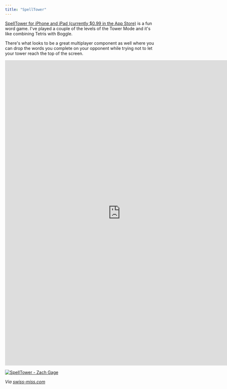 ```yaml
---
title: "SpellTower"
---
```

<p><a href="http://click.linksynergy.com/fs-bin/stat?id=6PFrOqNV4B8&offerid=146261&type=3&subid=0&tmpid=1826&RD_PARM1=http%253A%252F%252Fitunes.apple.com%252Fca%252Fapp%252Fspelltower%252Fid476500832%253Fmt%253D8%2526uo%253D4%2526partnerId%253D30" target="itunes_store">SpellTower for iPhone and iPad (currently $0.99 in the App Store)</a> is a fun word game. I've played a couple of the levels of the Tower Mode and it's like combining Tetris with Boggle.</p>
<p>There's what looks to be a great multiplayer component as well where you can drop the words you complete on your opponent while trying not to let your tower reach the top of the screen.</p>
<p><iframe src="http://player.vimeo.com/video/31936607?title=0&amp;byline=0&amp;portrait=0" width="760" height="1007" frameborder="0" webkitAllowFullScreen mozallowfullscreen allowFullScreen></iframe></p>
<p><a href="http://click.linksynergy.com/fs-bin/stat?id=6PFrOqNV4B8&offerid=146261&type=3&subid=0&tmpid=1826&RD_PARM1=http%253A%252F%252Fitunes.apple.com%252Fca%252Fapp%252Fspelltower%252Fid476500832%253Fmt%253D8%2526uo%253D4%2526partnerId%253D30" target="itunes_store"><img src="http://r.mzstatic.com/images/web/linkmaker/badge_appstore-lrg.gif" alt="SpellTower - Zach Gage" style="border: 0;"/></a></p>
<p><em>Via <a href="http://www.swiss-miss.com/2012/04/spell-tower.html">swiss-miss.com</a></em></p>
